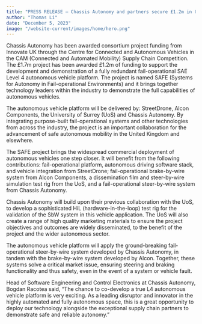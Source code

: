 ```yaml
---
title: "PRESS RELEASE – Chassis Autonomy and partners secure £1.2m in UK government funding for cross-sector SAFE project"
author: "Thomas Li"
date: "December 5, 2023"
image: "/website-current/images/home/hero.png"
---
```


Chassis Autonomy has been awarded consortium project funding from Innovate UK through the Centre for Connected and Autonomous Vehicles in the CAM (Connected and Automated Mobility) Supply Chain Competition. The £1.7m project has been awarded £1.2m of funding to support the development and demonstration of a fully redundant fail-operational SAE Level 4 autonomous vehicle platform. The project is named SAFE (Systems for Autonomy in Fail-operational Environments) and it brings together technology leaders within the industry to demonstrate the full capabilities of autonomous vehicles.

The autonomous vehicle platform will be delivered by: StreetDrone, Alcon Components, the University of Surrey (UoS) and Chassis Autonomy. By integrating purpose-built fail-operational systems and other technologies from across the industry, the project is an important collaboration for the advancement of safe autonomous mobility in the United Kingdom and elsewhere.

The SAFE project brings the widespread commercial deployment of autonomous vehicles one step closer. It will benefit from the following contributions: fail-operational platform, autonomous driving software stack, and vehicle integration from StreetDrone; fail-operational brake-by-wire system from Alcon Components, a dissemination film and steer-by-wire simulation test rig from the UoS, and a fail-operational steer-by-wire system from Chassis Autonomy.

Chassis Autonomy will build upon their previous collaboration with the UoS, to develop a sophisticated HiL (hardware-in-the-loop) test rig for the validation of the SbW system in this vehicle application. The UoS will also create a range of high quality marketing materials to ensure the project objectives and outcomes are widely disseminated, to the benefit of the project and the wider autonomous sector.

The autonomous vehicle platform will apply the ground-breaking fail-operational steer-by-wire system developed by Chassis Autonomy, in tandem with the brake-by-wire system developed by Alcon. Together, these systems solve a critical market issue, ensuring steering and braking functionality and thus safety, even in the event of a system or vehicle fault.

Head of Software Engineering and Control Electronics at Chassis Autonomy, Bogdan Racotea said, “The chance to co-develop a true L4 autonomous vehicle platform is very exciting. As a leading disruptor and innovator in the highly automated and fully autonomous space, this is a great opportunity to deploy our technology alongside the exceptional supply chain partners to demonstrate safe and reliable autonomy.”
